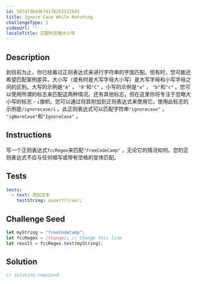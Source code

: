 ```yaml
---
id: 587d7db4367417b2b2512b91
title: Ignore Case While Matching
challengeType: 1
videoUrl: ''
localeTitle: 匹配时忽略大小写
---
```


## Description
<section id="description">到目前为止，你已经看过正则表达式来进行字符串的字面匹配。但有时，您可能还希望匹配案例差异。大小写（或有时是大写字母大小写）是大写字母和小写字母之间的区别。大写的示例是<code>&quot;A&quot;</code> ， <code>&quot;B&quot;</code>和<code>&quot;C&quot;</code> 。小写的示例是<code>&quot;a&quot;</code> ， <code>&quot;b&quot;</code>和<code>&quot;c&quot;</code> 。您可以使用所谓的标志来匹配这两种情况。还有其他标志，但在这里你将专注于忽略大小写的标志 - <code>i</code>旗帜。您可以通过将其附加到正则表达式来使用它。使用此标志的示例是<code>/ignorecase/i</code> 。此正则表达式可以匹配字符串<code>&quot;ignorecase&quot;</code> ， <code>&quot;igNoreCase&quot;</code>和<code>&quot;IgnoreCase&quot;</code> 。 </section>

## Instructions
<section id="instructions">写一个正则表达式<code>fccRegex</code>来匹配<code>&quot;freeCodeCamp&quot;</code> ，无论它的情况如何。您的正则表达式不应与任何缩写或带有空格的变体匹配。 </section>

## Tests
<section id='tests'>

```yml
tests:
  - text: 測試文本
    testString: assert(true);

```

</section>

## Challenge Seed
<section id='challengeSeed'>

<div id='js-seed'>

```js
let myString = "freeCodeCamp";
let fccRegex = /change/; // Change this line
let result = fccRegex.test(myString);

```

</div>



</section>

## Solution
<section id='solution'>

```js
// solution required
```
</section>
